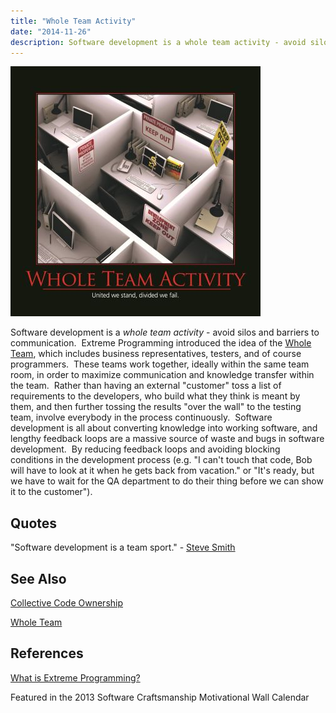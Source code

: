 ```yaml
---
title: "Whole Team Activity"
date: "2014-11-26"
description: Software development is a whole team activity - avoid silos and barriers to communication.
---
```


![Whole-Team-Activity-May-2013](images/Whole-Team-Activity-400x400.jpg)

Software development is a _whole team activity_ - avoid silos and barriers to communication.  Extreme Programming introduced the idea of the [Whole Team](https://ronjeffries.com/xprog/what-is-extreme-programming/), which includes business representatives, testers, and of course programmers.  These teams work together, ideally within the same team room, in order to maximize communication and knowledge transfer within the team.  Rather than having an external "customer" toss a list of requirements to the developers, who build what they think is meant by them, and then further tossing the results "over the wall" to the testing team, involve everybody in the process continuously.  Software development is all about converting knowledge into working software, and lengthy feedback loops are a massive source of waste and bugs in software development.  By reducing feedback loops and avoiding blocking conditions in the development process (e.g. "I can't touch that code, Bob will have to look at it when he gets back from vacation." or "It's ready, but we have to wait for the QA department to do their thing before we can show it to the customer").

## Quotes

"Software development is a team sport." - [Steve Smith](https://ardalis.com/)

## See Also

[Collective Code Ownership](/practices/collective-code-ownership)

[Whole Team](/src/docs/practices/whole-team.md)

## References

[What is Extreme Programming?](https://ronjeffries.com/xprog/what-is-extreme-programming/)

Featured in the 2013 Software Craftsmanship Motivational Wall Calendar
